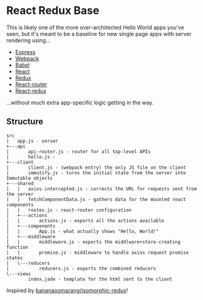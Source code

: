# React Redux Base

This is likely one of the more over-architected Hello World apps you've seen, but it's meant to be a baseline for new single page apps with server rendering using...

* [Express](http://expressjs.com/)
* [Webpack](https://webpack.github.io/)
* [Babel](https://babeljs.io/)
* [React](https://facebook.github.io/react/)
* [Redux](https://github.com/rackt/redux)
* [React-router](https://github.com/rackt/react-router)
* [React-redux](https://github.com/rackt/react-redux)

...without much extra app-specific logic getting in the way.

## Structure

    src
    |   app.js - server
    +---api
    |       api-router.js - router for all top-level APIs
    |       hello.js - 
    +---client
    |       client.js - (webpack entry) the only JS file on the client
    |       immutify.js - turns the initial state from the server into Immutable objects
    +---shared
    |   |   axios-intercepted.js - corrects the URL for requests sent from the server
    |   |   fetchComponentData.js - gathers data for the mounted react components
    |   |   routes.js - react-router configuration
    |   +---actions
    |   |       actions.js - exports all the actions available
    |   +---components
    |   |       App.js - what actually shows "Hello, World!"
    |   +---middleware
    |   |       middleware.js - exports the middlware+store-creating function
    |   |       promise.js - middleware to handle axios request promise states
    |   \---reducers
    |           reducers.js - exports the combined reducers
    \---views
            index.jade - template for the html sent to the client

Inspired by [bananaoomarang/isomorphic-redux](https://github.com/bananaoomarang/isomorphic-redux)!